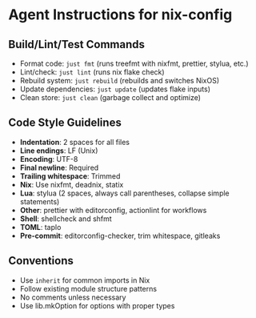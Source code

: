 # Agent Instructions for nix-config

## Build/Lint/Test Commands

- Format code: `just fmt` (runs treefmt with nixfmt, prettier, stylua, etc.)
- Lint/check: `just lint` (runs nix flake check)
- Rebuild system: `just rebuild` (rebuilds and switches NixOS)
- Update dependencies: `just update` (updates flake inputs)
- Clean store: `just clean` (garbage collect and optimize)

## Code Style Guidelines

- **Indentation**: 2 spaces for all files
- **Line endings**: LF (Unix)
- **Encoding**: UTF-8
- **Final newline**: Required
- **Trailing whitespace**: Trimmed
- **Nix**: Use nixfmt, deadnix, statix
- **Lua**: stylua (2 spaces, always call parentheses, collapse simple statements)
- **Other**: prettier with editorconfig, actionlint for workflows
- **Shell**: shellcheck and shfmt
- **TOML**: taplo
- **Pre-commit**: editorconfig-checker, trim whitespace, gitleaks

## Conventions

- Use `inherit` for common imports in Nix
- Follow existing module structure patterns
- No comments unless necessary
- Use lib.mkOption for options with proper types
